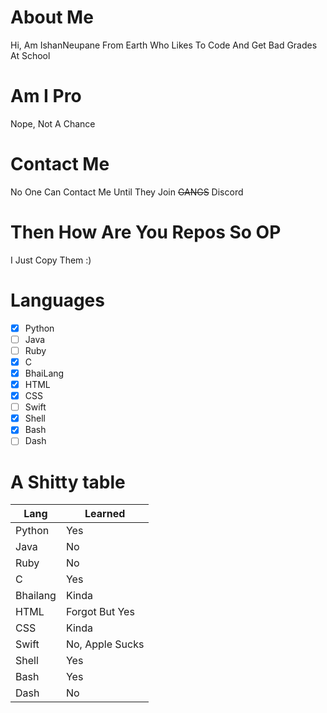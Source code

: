 # About Me 
Hi, Am IshanNeupane From Earth Who Likes To Code And Get Bad Grades At School
# Am I Pro
Nope, Not A Chance
# Contact Me
No One Can Contact Me Until They Join ~~GANGS~~ Discord
# Then How Are You Repos So OP
I Just Copy Them :)
# Languages
- [X] Python
- [ ] Java
- [ ] Ruby
- [X] C
- [X] BhaiLang
- [X] HTML
- [X] CSS
- [ ] Swift
- [X] Shell
- [X] Bash
- [ ] Dash

# A Shitty table
| Lang | Learned|
|----|-------|
| Python | Yes |
| Java | No |
| Ruby | No |
| C | Yes |
| Bhailang | Kinda |
| HTML | Forgot But Yes |
| CSS | Kinda |
| Swift | No, Apple Sucks |
| Shell | Yes |
| Bash | Yes |
| Dash | No |

